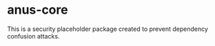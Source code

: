 # anus-core

This is a security placeholder package created to prevent dependency confusion attacks.